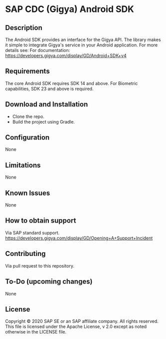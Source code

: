 # SAP CDC (Gigya) Android SDK

## Description
The Android SDK provides an interface for the Gigya API.
The library makes it simple to integrate Gigya's service in your Android application.
For more details see: For documentation: https://developers.gigya.com/display/GD/Android+SDK+v4

## Requirements
The core Android SDK requires SDK 14 and above.
For Biometric capabilities, SDK 23 and above is required.

## Download and Installation
* Clone the repo.
* Build the project using Gradle.

## Configuration
None

## Limitations
None

## Known Issues
None

## How to obtain support
Via SAP standard support.
https://developers.gigya.com/display/GD/Opening+A+Support+Incident

## Contributing
Via pull request to this repository.

## To-Do (upcoming changes)
None

## License
Copyright © 2020 SAP SE or an SAP affiliate company. All rights reserved. This file is licensed under the Apache License, v 2.0 except as noted otherwise in the LICENSE file.
